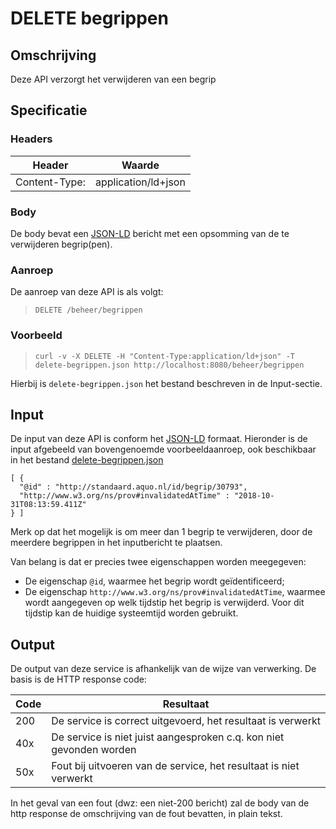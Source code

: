 # DELETE begrippen

## Omschrijving
Deze API verzorgt het verwijderen van een begrip

## Specificatie

### Headers

|Header|Waarde|
|------|------|
|Content-Type:|application/ld+json|

### Body

De body bevat een [JSON-LD](https://json-ld.org) bericht met een opsomming van de te verwijderen begrip(pen).

### Aanroep
De aanroep van deze API is als volgt:

> `DELETE /beheer/begrippen`

### Voorbeeld

> `curl -v -X DELETE -H "Content-Type:application/ld+json" -T delete-begrippen.json http://localhost:8080/beheer/begrippen`

Hierbij is `delete-begrippen.json` het bestand beschreven in de Input-sectie.

## Input
De input van deze API is conform het [JSON-LD](https://json-ld.org) formaat. Hieronder is de input afgebeeld van bovengenoemde voorbeeldaanroep, ook beschikbaar in het bestand [delete-begrippen.json](delete-begrippen.json)

    [ {
      "@id" : "http://standaard.aquo.nl/id/begrip/30793",
      "http://www.w3.org/ns/prov#invalidatedAtTime" : "2018-10-31T08:13:59.411Z"
    } ]

Merk op dat het mogelijk is om meer dan 1 begrip te verwijderen, door de meerdere begrippen in het inputbericht te plaatsen.

Van belang is dat er precies twee eigenschappen worden meegegeven:

* De eigenschap `@id`, waarmee het begrip wordt geïdentificeerd;
* De eigenschap `http://www.w3.org/ns/prov#invalidatedAtTime`, waarmee wordt aangegeven op welk tijdstip het begrip is verwijderd. Voor dit tijdstip kan de huidige systeemtijd worden gebruikt.

## Output
De output van deze service is afhankelijk van de wijze van verwerking. De basis is de HTTP response code:

|Code|Resultaat|
|----|---------|
|200|De service is correct uitgevoerd, het resultaat is verwerkt|
|40x|De service is niet juist aangesproken c.q. kon niet gevonden worden|
|50x|Fout bij uitvoeren van de service, het resultaat is niet verwerkt|

In het geval van een fout (dwz: een niet-200 bericht) zal de body van de http response de omschrijving van de fout bevatten, in plain tekst.
